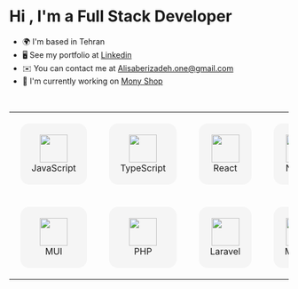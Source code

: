 Hi , I'm a Full Stack Developer
===========================

* 🌍  I'm based in Tehran
* 🖥️  See my portfolio at [Linkedin](http://www.linkedin.com/in/ali-saberizadeh-667899223/)
* ✉️  You can contact me at [Alisaberizadeh.one@gmail.com](mailto:Alisaberizadeh.one@gmail.com)
* 🚀  I'm currently working on [Mony Shop](http://https://github.com/alisaberizadeh/monyshop)

<br><p align="center">
  <table align="center" width="100%">
    <tr>
      <td align="center" style="padding: 20px;">
        <div style="border-radius: 16px; padding: 20px; background-color: #f5f5f5; transition: transform 0.3s;" onmouseover="this.style.transform='scale(1.05)'" onmouseout="this.style.transform='scale(1)'">
          <img src="https://cdn.jsdelivr.net/gh/devicons/devicon/icons/javascript/javascript-original.svg" width="50"/><br>JavaScript
        </div>
      </td>
      <td align="center" style="padding: 20px;">
        <div style="border-radius: 16px; padding: 20px; background-color: #f5f5f5; transition: transform 0.3s;" onmouseover="this.style.transform='scale(1.05)'" onmouseout="this.style.transform='scale(1)'">
          <img src="https://cdn.jsdelivr.net/gh/devicons/devicon/icons/typescript/typescript-original.svg" width="50"/><br>TypeScript
        </div>
      </td>
      <td align="center" style="padding: 20px;">
        <div style="border-radius: 16px; padding: 20px; background-color: #f5f5f5; transition: transform 0.3s;" onmouseover="this.style.transform='scale(1.05)'" onmouseout="this.style.transform='scale(1)'">
          <img src="https://cdn.jsdelivr.net/gh/devicons/devicon/icons/react/react-original.svg" width="50"/><br>React
        </div>
      </td>
      <td align="center" style="padding: 20px;">
        <div style="border-radius: 16px; padding: 20px; background-color: #f5f5f5; transition: transform 0.3s;" onmouseover="this.style.transform='scale(1.05)'" onmouseout="this.style.transform='scale(1)'">
          <img src="https://cdn.jsdelivr.net/gh/devicons/devicon/icons/nextjs/nextjs-original.svg" width="50"/><br>Next.js
        </div>
      </td>
      <td align="center" style="padding: 20px;">
        <div style="border-radius: 16px; padding: 20px; background-color: #f5f5f5; transition: transform 0.3s;" onmouseover="this.style.transform='scale(1.05)'" onmouseout="this.style.transform='scale(1)'">
          <img src="https://www.vectorlogo.zone/logos/tailwindcss/tailwindcss-icon.svg" width="50"/><br>Tailwind
        </div>
      </td>
      <td align="center" style="padding: 20px;">
        <div style="border-radius: 16px; padding: 20px; background-color: #f5f5f5; transition: transform 0.3s;" onmouseover="this.style.transform='scale(1.05)'" onmouseout="this.style.transform='scale(1)'">
          <img src="https://cdn.jsdelivr.net/gh/devicons/devicon/icons/bootstrap/bootstrap-plain.svg" width="50"/><br>Bootstrap
        </div>
      </td>
    </tr>
    <tr>
      <td align="center" style="padding: 20px;">
        <div style="border-radius: 16px; padding: 20px; background-color: #f5f5f5; transition: transform 0.3s;" onmouseover="this.style.transform='scale(1.05)'" onmouseout="this.style.transform='scale(1)'">
          <img src="https://cdn.jsdelivr.net/gh/devicons/devicon/icons/materialui/materialui-original.svg" width="50"/><br>MUI
        </div>
      </td>
      <td align="center" style="padding: 20px;">
        <div style="border-radius: 16px; padding: 20px; background-color: #f5f5f5; transition: transform 0.3s;" onmouseover="this.style.transform='scale(1.05)'" onmouseout="this.style.transform='scale(1)'">
          <img src="https://cdn.jsdelivr.net/gh/devicons/devicon/icons/php/php-original.svg" width="50"/><br>PHP
        </div>
      </td>
      <td align="center" style="padding: 20px;">
        <div style="border-radius: 16px; padding: 20px; background-color: #f5f5f5; transition: transform 0.3s;" onmouseover="this.style.transform='scale(1.05)'" onmouseout="this.style.transform='scale(1)'">
          <img src="https://cdn.jsdelivr.net/gh/devicons/devicon/icons/laravel/laravel-plain.svg" width="50"/><br>Laravel
        </div>
      </td>
      <td align="center" style="padding: 20px;">
        <div style="border-radius: 16px; padding: 20px; background-color: #f5f5f5; transition: transform 0.3s;" onmouseover="this.style.transform='scale(1.05)'" onmouseout="this.style.transform='scale(1)'">
          <img src="https://cdn.jsdelivr.net/gh/devicons/devicon/icons/mysql/mysql-original.svg" width="50"/><br>MySQL
        </div>
      </td>
      <td align="center" style="padding: 20px;">
        <div style="border-radius: 16px; padding: 20px; background-color: #f5f5f5; transition: transform 0.3s;" onmouseover="this.style.transform='scale(1.05)'" onmouseout="this.style.transform='scale(1)'">
          <img src="https://cdn.jsdelivr.net/gh/devicons/devicon/icons/git/git-original.svg" width="50"/><br>Git
        </div>
      </td>
      <td align="center" style="padding: 20px;">
        <div style="border-radius: 16px; padding: 20px; background-color: #f5f5f5; transition: transform 0.3s;" onmouseover="this.style.transform='scale(1.05)'" onmouseout="this.style.transform='scale(1)'">
          <img src="https://cdn.jsdelivr.net/gh/devicons/devicon/icons/sass/sass-original.svg" width="50"/><br>Sass
        </div>
      </td>
    </tr>
  </table>
</p>

